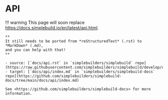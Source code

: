 # API

!!! warning
    This page will soon replace <https://docs.simplebuild.io/en/latest/api.html>.

    **
    It still needs to be ported from *reStructuredText* (.rst) to *MarkDown* (.md),  
    and you can help with that!
    **

    - source: [`docs/api.rst` in `simplebuilders/simplebuild` repo](https://raw.githubusercontent.com/simplebuilders/simplebuild/develop/docs/api.rst)
    - target: [`docs/api/index.md` in `simplebuilders/simplebuild-docs` repo](https://github.com/simplebuilders/simplebuild-docs/tree/main/docs/api/index.md)

    See <https://github.com/simplebuilders/simplebuild-docs> for more information.
